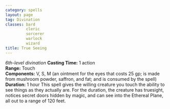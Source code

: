 ```yaml
---
category: spells
layout: page
tag: Divination
classes: bard
         cleric
         sorcerer
         warlock
         wizard
title: True Seeing 
---
```

_6th-level divination_ 
**Casting Time:** 1 action    
**Range:** Touch    
**Components:** V, S, M (an ointment for the eyes that costs 25 gp; is made from mushroom powder, saffron, and fat; and is consumed by the spell)    
**Duration:** 1 hour 
This spell gives the willing creature you touch the ability to see things as they actually are. For the duration, the creature has truesight, notices secret doors hidden by magic, and can see into the Ethereal Plane, all out to a range of 120 feet. 